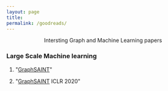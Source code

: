 ```yaml
---
layout: page
title: 
permalink: /goodreads/
---
```



<p align="center">
Intersting Graph and Machine Learning papers
</p>

### Large Scale Machine learning

1. "[GraphSAINT](www.openreview.net/pdf?id=BJe8pkHFwS)"

1. "[GraphSAINT](www.openreview.net/pdf?id=BJe8pkHFwS)
    ICLR 2020"
  
